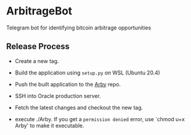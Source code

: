 # ArbitrageBot
Telegram bot for identifying bitcoin arbitrage opportunities

## Release Process
- Create a new tag. 
- Build the application using `setup.py` on WSL (Ubuntu 20.4)
- Push the built application to the [Arby](https://github.com/bl3e967/Arby.git) repo. 

- SSH into Oracle production server. 
- Fetch the latest changes and checkout the new tag. 
- execute ./Arby. If you get a `permission denied` error, use `chmod u+x Arby' to make it executable. 
